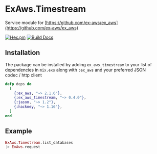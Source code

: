 # ExAws.Timestream

Service module for [https://github.com/ex-aws/ex_aws](https://github.com/ex-aws/ex_aws)

[![Hex.pm](https://img.shields.io/hexpm/v/ex_aws_timestream.svg)](https://hex.pm/packages/ex_aws_timestream)
[![Build Docs](https://img.shields.io/badge/hexdocs-release-blue.svg)](https://hexdocs.pm/ex_aws_timestream/ExAws.Timestream.html)

## Installation

The package can be installed by adding `ex_aws_timestream` to your list of dependencies in `mix.exs` along with `:ex_aws` and your preferred JSON codec / http client

```elixir
defp deps do
  [
    {:ex_aws, "~> 2.1.6"},
    {:ex_aws_timestream, "~> 0.4.0"},
    {:jason, "~> 1.2"},
    {:hackney, "~> 1.16"},
  ]
end
```

## Example

```elixir
ExAws.Timestream.list_databases
|> ExAws.request
```
